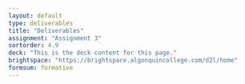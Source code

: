```yaml
---
layout: default
type: deliverables
title: "Deliverables"
assignment: "Assignment 3"
sortorder: 4.9
deck: "This is the deck content for this page."
brightspace: "https://brightspace.algonquincollege.com/d2l/home"
formsum: formative
---
```

